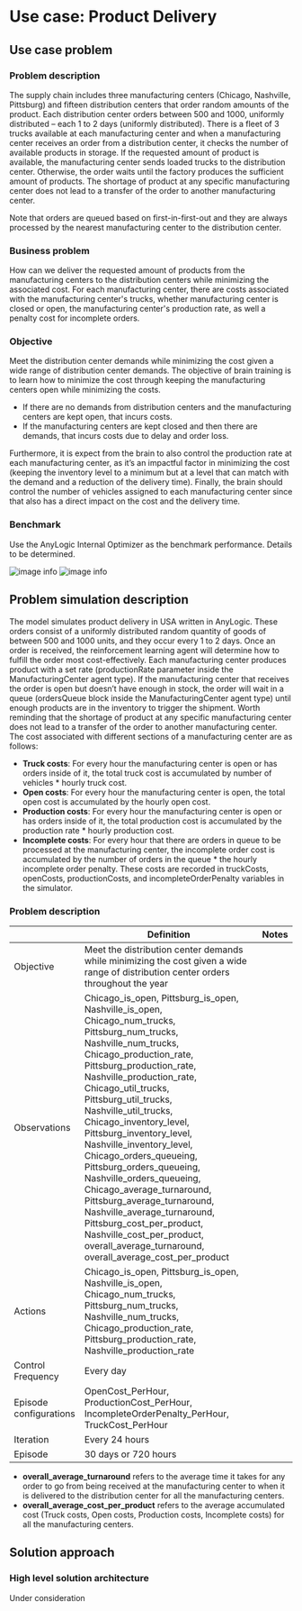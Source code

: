 # Use case: Product Delivery

## Use case problem

### Problem description

The supply chain includes three manufacturing centers (Chicago, Nashville, Pittsburg) and fifteen distribution centers that order random amounts of the product. Each distribution center orders between 500 and 1000, uniformly distributed – each 1 to 2 days (uniformly distributed).
There is a fleet of 3 trucks available at each manufacturing center and when a manufacturing center receives an order from a distribution center, it checks the number of available products in storage.
If the requested amount of product is available, the manufacturing center sends loaded trucks to the distribution center. Otherwise, the order waits until the factory produces the sufficient amount of products. The shortage of product at any specific manufacturing center does not lead to a transfer of the order to another manufacturing center.

Note that orders are queued based on first-in-first-out and they are always processed by the nearest manufacturing center to the distribution center.

### Business problem

How can we deliver the requested amount of products from the manufacturing centers to the distribution centers while minimizing the associated cost. For each manufacturing center, there are costs associated with the manufacturing center's trucks, whether manufacturing center is closed or open, the manufacturing center's production rate, as well a penalty cost for incomplete orders.

### Objective

Meet the distribution center demands while minimizing the cost given a wide range of distribution center demands. The objective of brain training is to learn how to minimize the cost through keeping the manufacturing centers open while minimizing the costs.

* If there are no demands from distribution centers and the manufacturing centers are kept open, that incurs costs.
* If the manufacturing centers are kept closed and then there are demands, that incurs costs due to delay and order loss.

Furthermore, it is expect from the brain to also control the production rate at each manufacturing center, as it’s an impactful factor in minimizing the cost (keeping the inventory level to a minimum but at a level that can match with the demand and a reduction of the delivery time). Finally, the brain should control the number of vehicles assigned to each manufacturing center since that also has a direct impact on the cost and the delivery time.

### Benchmark

Use the AnyLogic Internal Optimizer as the benchmark performance. Details to be determined.

![image info](/Images/benchmark-1.png)
![image info](/Images/benchmark-2.png)

## Problem simulation description

The model simulates product delivery in USA written in AnyLogic. These orders consist of a uniformly distributed random quantity of goods of between 500 and 1000 units, and they occur every 1 to 2 days. Once an order is received, the reinforcement learning agent will determine how to fulfill the order most cost-effectively. Each manufacturing center produces product with a set rate (productionRate parameter inside the ManufacturingCenter agent type). If the manufacturing center that receives the order is open but doesn’t have enough in stock, the order will wait in a queue (ordersQueue block inside the ManufacturingCenter agent type) until enough products are in the inventory to trigger the shipment. Worth reminding that the shortage of product at any specific manufacturing center does not lead to a transfer of the order to another manufacturing center. The cost associated with different sections of a manufacturing center are as follows:

* **Truck costs**: For every hour the manufacturing center is open or has orders inside of it, the total truck cost is accumulated by number of vehicles * hourly truck cost.
* **Open costs**: For every hour the manufacturing center is open, the total open cost is accumulated by the hourly open cost.
* **Production costs**: For every hour the manufacturing center is open or has orders inside of it, the total production cost is accumulated by the production rate * hourly production cost.
* **Incomplete costs**: For every hour that there are orders in queue to be processed at the manufacturing center, the incomplete order cost is accumulated by the number of orders in the queue * the hourly incomplete order penalty.
These costs are recorded in truckCosts,  openCosts, productionCosts, and incompleteOrderPenalty variables in the simulator.

### Problem description

|                        | Definition                                                   | Notes |
| ---------------------- | ------------------------------------------------------------ | ----- |
| Objective              |  Meet the distribution center demands while minimizing the cost given a wide range of distribution center orders throughout the year | |
| Observations           |  Chicago_is_open, Pittsburg_is_open, Nashville_is_open, Chicago_num_trucks, Pittsburg_num_trucks, Nashville_num_trucks, Chicago_production_rate, Pittsburg_production_rate, Nashville_production_rate, Chicago_util_trucks, Pittsburg_util_trucks, Nashville_util_trucks, Chicago_inventory_level, Pittsburg_inventory_level, Nashville_inventory_level, Chicago_orders_queueing, Pittsburg_orders_queueing, Nashville_orders_queueing, Chicago_average_turnaround, Pittsburg_average_turnaround, Nashville_average_turnaround, Pittsburg_cost_per_product, Nashville_cost_per_product, overall_average_turnaround, overall_average_cost_per_product | |
| Actions                | Chicago_is_open, Pittsburg_is_open, Nashville_is_open, Chicago_num_trucks, Pittsburg_num_trucks, Nashville_num_trucks, Chicago_production_rate, Pittsburg_production_rate, Nashville_production_rate | |
| Control Frequency      | Every day | |
| Episode configurations | OpenCost_PerHour, ProductionCost_PerHour, IncompleteOrderPenalty_PerHour, TruckCost_PerHour | |
| Iteration              | Every 24 hours||
| Episode                | 30 days or 720 hours

* **overall_average_turnaround** refers to the average time it takes for any order to go from being received at the manufacturing center to when it is delivered to the distribution center for all the manufacturing centers.
* **overall_average_cost_per_product** refers to the average accumulated cost (Truck costs, Open costs, Production costs, Incomplete costs) for all the manufacturing centers.

## Solution approach

### High level solution architecture

Under consideration

<!-- - None of the manufacturing centers should be closed at the same time
- Is it possible for the distribution center demand to be supplied by two manufacturing centers? No
- Shall the supply be always provided by the nearest manufacturing center? Yes
- Are we able to determine the distance between the manufacturing centers and the distribution centers? No
- If the manufacturing center has enough inventory, use all the trucks to deliver.
- We want to minimize the average time it takes to deliver to the distribution centers.
-  -->
<!-- - < Problem decomposition diagram > -->

<!-- #### Brain experiment card

|                        | Definition                                                   | Notes |
| ---------------------- | ------------------------------------------------------------ | ----- |
| State                  |  |       |
| Terminal               |            |       |
| Action                 |                     |       |
| Reward or Goal         |                              |       |
| Episode configurations |                                        |       |

### Results

- < Brain training graph >
- < Policy vs standard benchmark > -->

